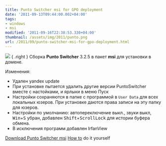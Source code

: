 ```yaml
---
title: Punto Switcher msi for GPO deployment
date: '2011-09-13T09:44:00.002+04:00'
tags:
- windows
- msi
modified: '2011-09-16T22:38:53.330+04:00'
thumbnail: /assets/img/2011/punto.png
url: /2011/09/punto-switcher-msi-for-gpo-deployment.html
---
```

![](/assets/img/2011/punto.png)
{ .right }
Сборка **Punto Switcher** 3.2.5 в пакет **msi** для установки в домене. 

Изменения:
- Удален yandex update
- При установке пытается удалить другие версии PuntoSwitcher вместе с настойками, и ярлыки в меню Пуск
- Настройки сохраняются в папке с программой в `User Data` для всех локальных юзеров. При установке даются права записи на эту папку для юзеров.
- Настройки по умолчанию: автопереключение выкл., звуки выкл, <kbd>Win</kbd>+<kbd>S</kbd> убран, добавлен <kbd>Shift</kbd>+<kbd>ScrollLock</kbd> для истории буфера обмена.
- В исключения программ добавлен IrfanView

[Download Punto Switcher msi](http://ge.tt/9CnWhh7?c) 
[How to](/2011/09/howto-cook-custom-firefox-msi-for-enterprise-deployment.html) do it yourself
